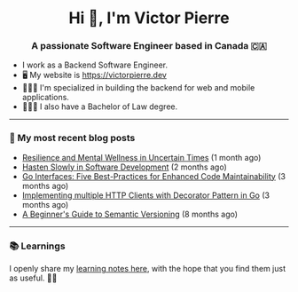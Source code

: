 <h1 align="center">Hi 👋, I'm Victor Pierre</h1>
<h3 align="center">A passionate Software Engineer based in Canada 🇨🇦</h3>

- I work as a Backend Software Engineer.
- 🖥 My website is https://victorpierre.dev
- 👨🏻‍💻 I'm specialized in building the backend for web and mobile applications.
- 👨🏻‍⚖️ I also have a Bachelor of Law degree.

---

### 📝 My most recent blog posts

- [Resilience and Mental Wellness in Uncertain Times](https://victorpierre.dev/blog/mental-health/) (1 month ago)
- [Hasten Slowly in Software Development](https://victorpierre.dev/blog/festina-lente/) (2 months ago)
- [Go Interfaces: Five Best-Practices for Enhanced Code Maintainability](https://victorpierre.dev/blog/five-go-interfaces-best-practices/) (3 months ago)
- [Implementing multiple HTTP Clients with Decorator Pattern in Go](https://victorpierre.dev/blog/decorator-pattern-in-go/) (3 months ago)
- [A Beginner&#39;s Guide to Semantic Versioning](https://victorpierre.dev/blog/beginners-guide-semantic-versioning/) (8 months ago)

---

### 📚 Learnings
I openly share my [learning notes here](https://victorpierre.dev/learning/), with the hope that you find them just as useful. 🙇🏻
